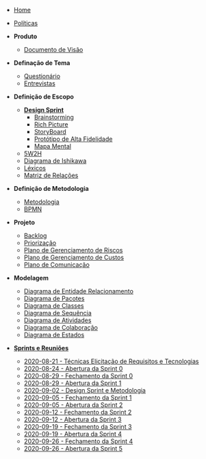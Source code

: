 <!-- docs/_sidebar.md -->

- [Home](/)
- [Políticas](/docs/Policies/Policies.md)

- **Produto**
  - [Documento de Visão](/docs/Product/VisionDocument.md)

- **Definação de Tema**
  - [Questionário](/docs/Product/Questionary.md)
  - [Entrevistas](/docs/Project/Interview.md)

- **Definição de Escopo**
  - [**Design Sprint**](/docs/Product/DesignSprint/DesignSprint.md)
    - [Brainstorming](/docs/Product/DesignSprint/Brainstorming.md)
    - [Rich Picture](/docs/Product/DesignSprint/RichPicture.md)
    - [StoryBoard](/docs/Product/DesignSprint/StoryBoard.md)
    - [Protótipo de Alta Fidelidade](/docs/Product/DesignSprint/HighFidelityPrototype.md)
    - [Mapa Mental](/docs/Product/MindMap.md)
  - [5W2H](/docs/Product/5W2H.md)
  - [Diagrama de Ishikawa](/docs/Product/IshikawaDiagram.md)
  - [Léxicos](/docs/Product/Lexicons.md)
  - [Matriz de Relações](/docs/Product/RelationsMatrix.md)

- **Definição de Metodologia**
  - [Metodologia](/docs/Product/Methodology.md)
  - [BPMN](/docs/Product/BPMN.md)

- **Projeto**
  - [Backlog](/docs/Project/ProductBacklog.md)
  - [Priorização](/docs/Project/BacklogPrioritization)
  - [Plano de Gerenciamento de Riscos](/docs/Project/RiskManagementPlan.md)
  - [Plano de Gerenciamento de Custos](/docs/Project/CostManagementPlan.md)
  - [Plano de Comunicação](/docs/Project/CommunicationManagementPlan.md)

- **Modelagem**
  - [Diagrama de Entidade Relacionamento](/docs/Modeling/DatabaseModeling.md)
  - [Diagrama de Pacotes](/docs/Modeling/PackageDiagram.md)
  - [Diagrama de Classes](/docs/Modeling/ClassDiagram.md)
  - [Diagrama de Sequência](/docs/Modeling/SequenceDiagram.md)
  - [Diagrama de Atividades](/docs/Modeling/ActivityDiagram.md)
  - [Diagrama de Colaboração](/docs/Modeling/ColaborationDiagram.md)
  - [Diagrama de Estados](/docs/Modeling/StateDiagram.md)

- [**Sprints e Reuniões**](/docs/SprintsAndMeetings/SprintsAndMeetings.md)
  - [2020-08-21 - Técnicas Elicitação de Requisitos e Tecnologias](/docs/SprintsAndMeetings/2020-08-21-RequirementsElicitationTechniquesAndTechnologies.md)
  - [2020-08-24 - Abertura da Sprint 0](/docs/SprintsAndMeetings/2020-08-24-Sprint0Opening.md)
  - [2020-08-29 - Fechamento da Sprint 0](/docs/SprintsAndMeetings/2020-08-29-Sprint0Closure.md)
  - [2020-08-29 - Abertura da Sprint 1](/docs/SprintsAndMeetings/2020-08-29-Sprint1Opening.md)
  - [2020-09-02 - Design Sprint e Metodologia](/docs/SprintsAndMeetings/2020-09-02-DesignSprintAndMethodology.md)
  - [2020-09-05 - Fechamento da Sprint 1](/docs/SprintsAndMeetings/2020-09-05-Sprint1Closure.md)
  - [2020-09-05 - Abertura da Sprint 2](/docs/SprintsAndMeetings/2020-09-05-Sprint2Opening.md)
  - [2020-09-12 - Fechamento da Sprint 2](/docs/SprintsAndMeetings/2020-09-12-Sprint2Closure.md)
  - [2020-09-12 - Abertura da Sprint 3](/docs/SprintsAndMeetings/2020-09-12-Sprint3Opening.md)
  - [2020-09-19 - Fechamento da Sprint 3](/docs/SprintsAndMeetings/2020-09-19-Sprint3Closure.md)
  - [2020-09-19 - Abertura da Sprint 4](/docs/SprintsAndMeetings/2020-09-19-Sprint4Opening.md)
  - [2020-09-26 - Fechamento da Sprint 4](/docs/SprintsAndMeetings/2020-09-26-Sprint4Closure.md)
  - [2020-09-26 - Abertura da Sprint 5](/docs/SprintsAndMeetings/2020-09-26-Sprint5Opening.md)
